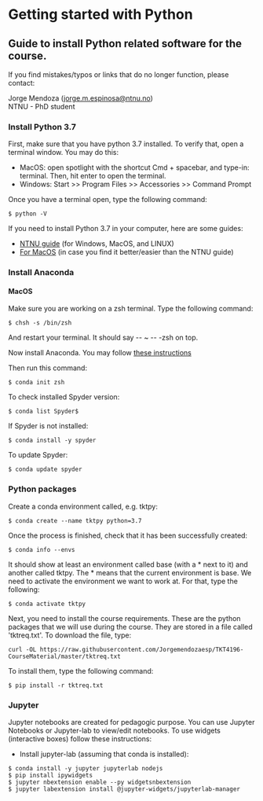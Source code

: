 # Getting started with Python

## Guide to install Python related software for the course.

If you find mistakes/typos or links that do no longer function, please contact: 

Jorge Mendoza (jorge.m.espinosa@ntnu.no)  
NTNU - PhD student

### Install Python 3.7

First, make sure that you have python 3.7 installed. To verify that, open a terminal window. You may do this:

+ MacOS: open spotlight with the shortcut Cmd + spacebar, and type-in: terminal. Then, hit enter to open the terminal.
+ Windows: Start >> Program Files >> Accessories >> Command Prompt

Once you have a terminal open, type the following command:
```
$ python -V
```
If you need to install Python 3.7 in your computer, here are some guides:
+ [NTNU guide](https://innsida.ntnu.no/wiki/-/wiki/English/Installing+Python#section-Installing+Python-Install+the+latest+version+of+Python) (for Windows, MacOS, and LINUX)
+ [For MacOS](https://opensource.com/article/19/5/python-3-default-mac) (in case you find it better/easier than the NTNU guide)

### Install Anaconda

#### MacOS

Make sure you are working on a zsh terminal. Type the following command:
```
$ chsh -s /bin/zsh
```
And restart your terminal. It should say -- ~ -- -zsh on top. 

Now install Anaconda.  You may follow [these instructions](https://towardsdatascience.com/how-to-successfully-install-anaconda-on-a-mac-and-actually-get-it-to-work-53ce18025f97)

Then run this command: 
```
$ conda init zsh
```

To check installed Spyder version:
```
$ conda list Spyder$
```
If Spyder is not installed:
```
$ conda install -y spyder
```
To update Spyder:
```
$ conda update spyder
```

### Python packages

Create a conda environment called, e.g. tktpy: 
```
$ conda create --name tktpy python=3.7
```

Once the process is finished, check that it has been successfully created:
```
$ conda info --envs
```

It should show at least an environment called base (with a * next to it) and another called tktpy. The * means that the current environment is base. We need to activate the environment we want to work at. For that, type the following:
```
$ conda activate tktpy
```

Next, you need to install the course requirements. These are the python packages that we will use during the course. They are stored in a file called 'tktreq.txt'. To download the file, type:
```
curl -OL https://raw.githubusercontent.com/Jorgemendozaesp/TKT4196-CourseMaterial/master/tktreq.txt
```

To install them, type the following command:
```
$ pip install -r tktreq.txt 
```

### Jupyter

Jupyter notebooks are created for pedagogic purpose. You can use Jupyter Notebooks or Jupyter-lab to view/edit notebooks. To use widgets (interactive boxes) follow these instructions:
* Install jupyter-lab (assuming that conda is installed): 
```
$ conda install -y jupyter jupyterlab nodejs
$ pip install ipywidgets
$ jupyter nbextension enable --py widgetsnbextension
$ jupyter labextension install @jupyter-widgets/jupyterlab-manager
```
